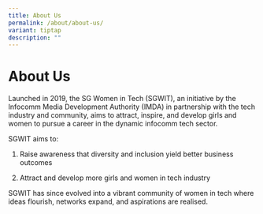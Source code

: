 ```yaml
---
title: About Us
permalink: /about/about-us/
variant: tiptap
description: ""
---
```

<h1>About Us</h1>
<p>Launched in 2019, the SG Women in Tech (SGWIT), an initiative by the Infocomm
Media Development Authority (IMDA) in partnership with the tech industry
and community, aims to attract, inspire, and develop girls and women to
pursue a career in the dynamic infocomm tech sector.</p>
<p></p>
<p>SGWIT aims to:</p>
<ol data-tight="true" class="tight">
<li>
<p>Raise awareness that diversity and inclusion yield better business outcomes
<br>
</p>
</li>
<li>
<p>Attract and develop more girls and women in tech industry</p>
<p></p>
</li>
</ol>
<p>SGWIT has since evolved into a vibrant community of women in tech where
ideas flourish, networks expand, and aspirations are realised.</p>
<p></p>
<p></p>